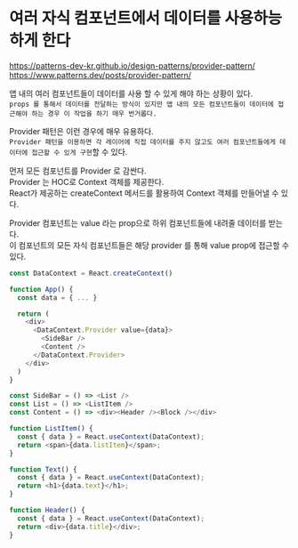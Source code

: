 # 여러 자식 컴포넌트에서 데이터를 사용하능하게 한다

https://patterns-dev-kr.github.io/design-patterns/provider-pattern/  
https://www.patterns.dev/posts/provider-pattern/

앱 내의 여러 컴포넌트들이 데이터를 사용 할 수 있게 해야 하는 상황이 있다.  
`props 를 통해서 데이터를 전달하는 방식이 있지만 앱 내의 모든 컴포넌트들이 데이터에 접근해야 하는 경우 이 작업을 하기 매우 번거롭다.`

Provider 패턴은 이런 경우에 매우 유용하다.  
`Provider 패턴을 이용하면 각 레이어에 직접 데이터를 주지 않고도 여러 컴포넌트들에게 데이터에 접근할 수 있게 구현`할 수 있다.

먼저 모든 컴포넌트를 Provider 로 감싼다.  
Provider 는 HOC로 Context 객체를 제공한다.  
React가 제공하는 createContext 메서드를 활용하여 Context 객체를 만들어낼 수 있다.

Provider 컴포넌트는 value 라는 prop으로 하위 컴포넌트들에 내려줄 데이터를 받는다.  
이 컴포넌트의 모든 자식 컴포넌트들은 해당 provider 를 통해 value prop에 접근할 수 있다.

```javascript
const DataContext = React.createContext()

function App() {
  const data = { ... }

  return (
    <div>
      <DataContext.Provider value={data}>
        <SideBar />
        <Content />
      </DataContext.Provider>
    </div>
  )
}

const SideBar = () => <List />
const List = () => <ListItem />
const Content = () => <div><Header /><Block /></div>

function ListItem() {
  const { data } = React.useContext(DataContext);
  return <span>{data.listItem}</span>;
}

function Text() {
  const { data } = React.useContext(DataContext);
  return <h1>{data.text}</h1>;
}

function Header() {
  const { data } = React.useContext(DataContext);
  return <div>{data.title}</div>;
}
```
